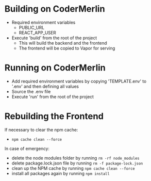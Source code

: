 # Building on CoderMerlin
* Required environment variables
  * PUBLIC_URL
  * REACT_APP_USER 
* Execute 'build' from the root of the project
  * This will build the backend and the frontend
  * The frontend will be copied to Vapor for serving

# Running on CoderMerlin
* Add required environment variables by copying 'TEMPLATE.env' to '.env' and then defining all values
* Source the .env file
* Execute 'run' from the root of the project

# Rebuilding the Frontend
If necessary to clear the npm cache:
* `npm cache clean --force`

In case of emergency:
* delete the node modules folder by running `rm -rf node_modules`
* delete package.lock.json file by running `rm -f package-lock.json`
* clean up the NPM cache by running `npm cache clean --force`
* install all packages again by running `npm install`


